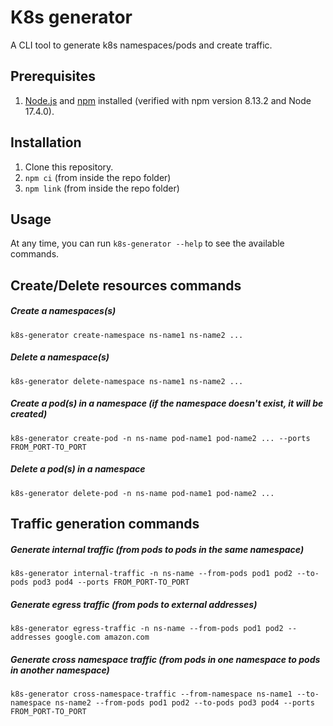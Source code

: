 # K8s generator

A CLI tool to generate k8s namespaces/pods and create traffic.

## Prerequisites

1. [Node.js](https://nodejs.org) and [npm](https://npmjs.com) installed (verified with npm version 8.13.2 and Node 17.4.0).

## Installation

1. Clone this repository.
2. `npm ci` (from inside the repo folder)
3. `npm link` (from inside the repo folder)

## Usage

At any time, you can run `k8s-generator --help` to see the available commands.

## Create/Delete resources commands

##### Create a namespaces(s)

`k8s-generator create-namespace ns-name1 ns-name2 ...`

##### Delete a namespace(s)

`k8s-generator delete-namespace ns-name1 ns-name2 ...`

##### Create a pod(s) in a namespace (if the namespace doesn't exist, it will be created)

`k8s-generator create-pod -n ns-name pod-name1 pod-name2 ... --ports FROM_PORT-TO_PORT`

##### Delete a pod(s) in a namespace

`k8s-generator delete-pod -n ns-name pod-name1 pod-name2 ...`

## Traffic generation commands

##### Generate internal traffic (from pods to pods in the same namespace)

`k8s-generator internal-traffic -n ns-name --from-pods pod1 pod2 --to-pods pod3 pod4 --ports FROM_PORT-TO_PORT`

##### Generate egress traffic (from pods to external addresses)

`k8s-generator egress-traffic -n ns-name --from-pods pod1 pod2 --addresses google.com amazon.com`

##### Generate cross namespace traffic (from pods in one namespace to pods in another namespace)

`k8s-generator cross-namespace-traffic --from-namespace ns-name1 --to-namespace ns-name2 --from-pods pod1 pod2 --to-pods pod3 pod4 --ports FROM_PORT-TO_PORT`
